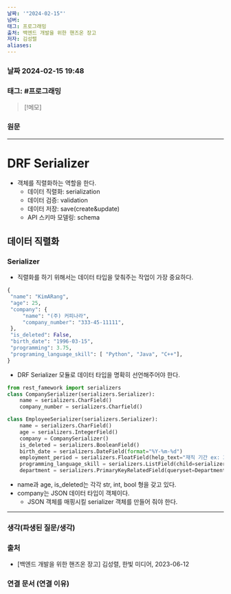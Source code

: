 ```yaml
---
날짜: '"2024-02-15"'
넘버: 
태그: 프로그래밍
출처: 백엔드 개발을 위한 핸즈온 장고
저자: 김성렬
aliases:
---
```

### 날짜  2024-02-15 19:48

### 태그: #프로그래밍 

>[!메모]
>

### 원문
---
# DRF Serializer
- 객체를 직렬화하는 역할을 한다.
	- 데이터 직렬화: serialization
	- 데이터 검증: validation
	- 데이터 저장: save(create&update)
	- API 스키마 모델링: schema
## 데이터 직렬화
### Serializer
- 직렬화를 하기 위해서는 데이터 타입을 맞춰주는 작업이 가장 중요하다.
```python
{
 "name": "KimARang",
 "age": 25,
 "company": {
	 "name": "(주) 커피나라",
	 "company_number": "333-45-11111",
 },
 "is_deleted": False,
 "birth_date": "1996-03-15",
 "programming": 3.75,
 "programing_language_skill": [ "Python", "Java", "C++"],
}
```
- DRF Serializer 모듈로 데이터 타입을 명확히 선언해주어야 한다.
```python
from rest_famework import serializers
class CompanySerializer(serializers.Serializer):
	name = serializers.CharField()
	company_number = serializers.Charfield()

class EmployeeSerializer(serializers.Serializer):
	name = serializers.CharField()
	age = serializers.IntegerField()
	company = CompanySerializer()
	is_deleted = serializers.BooleanField()
	birth_date = serializers.DateField(format="%Y-%m-%d")
	employment_period = serializers.FloatField(help_text="재직 기간 ex: 3.75년")
	programming_language_skill = serializers.ListField(child=serializers.CharField())
	department = serializers.PrimaryKeyRelatedField(queryset=Department.objects.all())
```
- name과 age, is_deleted는 각각 str, int, bool 형을 갖고 있다.
- company는 JSON 데이터 타입이 객체이다.
	- JSON 객체를 매핑시킬 serializer 객체를 만들어 줘야 한다.

---
### 생각(파생된 질문/생각)

### 출처
- \[백엔드 개발을 위한 핸즈온 장고] 김성렬, 한빛 미디어, 2023-06-12

### 연결 문서 (연결 이유)
